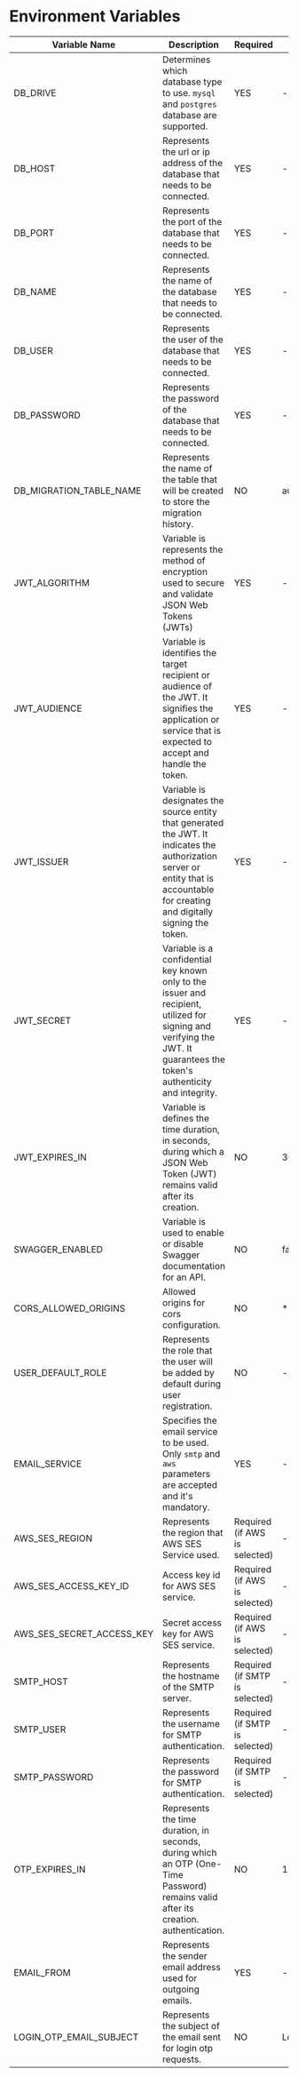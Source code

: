 # Environment Variables

| Variable Name             | Description                                                                                                                                                                        | Required                       | Default                |
| ------------------------- | ---------------------------------------------------------------------------------------------------------------------------------------------------------------------------------- | ------------------------------ | ---------------------- |
| DB_DRIVE                  | Determines which database type to use. `mysql` and `postgres` database are supported.                                                                                              | YES                            | -                      |
| DB_HOST                   | Represents the url or ip address of the database that needs to be connected.                                                                                                       | YES                            | -                      |
| DB_PORT                   | Represents the port of the database that needs to be connected.                                                                                                                    | YES                            | -                      |
| DB_NAME                   | Represents the name of the database that needs to be connected.                                                                                                                    | YES                            | -                      |
| DB_USER                   | Represents the user of the database that needs to be connected.                                                                                                                    | YES                            | -                      |
| DB_PASSWORD               | Represents the password of the database that needs to be connected.                                                                                                                | YES                            | -                      |
| DB_MIGRATION_TABLE_NAME   | Represents the name of the table that will be created to store the migration history.                                                                                              | NO                             | auth_service_migration |
| JWT_ALGORITHM             | Variable is represents the method of encryption used to secure and validate JSON Web Tokens (JWTs)                                                                                 | YES                            | -                      |
| JWT_AUDIENCE              | Variable is identifies the target recipient or audience of the JWT. It signifies the application or service that is expected to accept and handle the token.                       | YES                            | -                      |
| JWT_ISSUER                | Variable is designates the source entity that generated the JWT. It indicates the authorization server or entity that is accountable for creating and digitally signing the token. | YES                            | -                      |
| JWT_SECRET                | Variable is a confidential key known only to the issuer and recipient, utilized for signing and verifying the JWT. It guarantees the token's authenticity and integrity.           | YES                            | -                      |
| JWT_EXPIRES_IN            | Variable is defines the time duration, in seconds, during which a JSON Web Token (JWT) remains valid after its creation.                                                           | NO                             | 3600                   |
| SWAGGER_ENABLED           | Variable is used to enable or disable Swagger documentation for an API.                                                                                                            | NO                             | false                  |
| CORS_ALLOWED_ORIGINS      | Allowed origins for cors configuration.                                                                                                                                            | NO                             | \*                     |
| USER_DEFAULT_ROLE         | Represents the role that the user will be added by default during user registration.                                                                                               | NO                             | -                      |
| EMAIL_SERVICE             | Specifies the email service to be used. Only `smtp` and `aws` parameters are accepted and it's mandatory.                                                                          | YES                            | -                      |
| AWS_SES_REGION            | Represents the region that AWS SES Service used.                                                                                                                                   | Required (if AWS is selected)  | -                      |
| AWS_SES_ACCESS_KEY_ID     | Access key id for AWS SES service.                                                                                                                                                 | Required (if AWS is selected)  | -                      |
| AWS_SES_SECRET_ACCESS_KEY | Secret access key for AWS SES service.                                                                                                                                             | Required (if AWS is selected)  | -                      |
| SMTP_HOST                 | Represents the hostname of the SMTP server.                                                                                                                                        | Required (if SMTP is selected) | -                      |
| SMTP_USER                 | Represents the username for SMTP authentication.                                                                                                                                   | Required (if SMTP is selected) | -                      |
| SMTP_PASSWORD             | Represents the password for SMTP authentication.                                                                                                                                   | Required (if SMTP is selected) | -                      |
| OTP_EXPIRES_IN            | Represents the time duration, in seconds, during which an OTP (One-Time Password) remains valid after its creation. authentication.                                                | NO                             | 180                    |
| EMAIL_FROM                | Represents the sender email address used for outgoing emails.                                                                                                                      | YES                            | -                      |
| LOGIN_OTP_EMAIL_SUBJECT   | Represents the subject of the email sent for login otp requests.                                                                                                                   | NO                             | Login Otp              |
